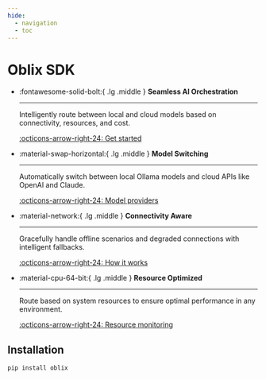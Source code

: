 ```yaml
---
hide:
  - navigation
  - toc
---
```


# Oblix SDK

<div class="grid cards" markdown>

-   :fontawesome-solid-bolt:{ .lg .middle } __Seamless AI Orchestration__

    ---

    Intelligently route between local and cloud models based on connectivity, resources, and cost.

    [:octicons-arrow-right-24: Get started](getting-started/quickstart.md)

-   :material-swap-horizontal:{ .lg .middle } __Model Switching__

    ---

    Automatically switch between local Ollama models and cloud APIs like OpenAI and Claude.

    [:octicons-arrow-right-24: Model providers](providers/index.md)

-   :material-network:{ .lg .middle } __Connectivity Aware__

    ---

    Gracefully handle offline scenarios and degraded connections with intelligent fallbacks.

    [:octicons-arrow-right-24: How it works](core-concepts/index.md)

-   :material-cpu-64-bit:{ .lg .middle } __Resource Optimized__

    ---

    Route based on system resources to ensure optimal performance in any environment.

    [:octicons-arrow-right-24: Resource monitoring](core-concepts/agents.md)

</div>

## Installation

```bash
pip install oblix

